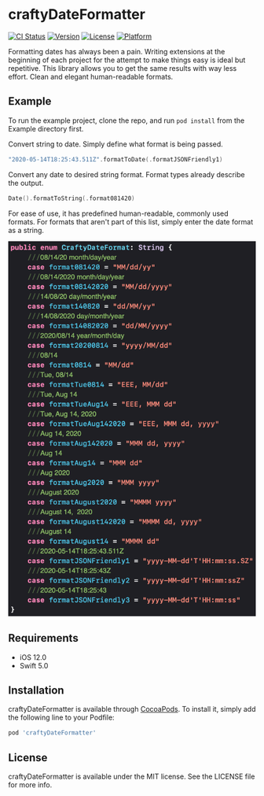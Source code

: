 # craftyDateFormatter

[![CI Status](https://travis-ci.com/craftycoders/craftyDateFormatter.svg?branch=master)](https://travis-ci.org/craftycoders/craftyDateFormatter)
[![Version](https://img.shields.io/cocoapods/v/craftyDateFormatter.svg?style=flat)](https://cocoapods.org/pods/craftyDateFormatter)
[![License](https://img.shields.io/cocoapods/l/craftyDateFormatter.svg?style=flat)](https://cocoapods.org/pods/craftyDateFormatter)
[![Platform](https://img.shields.io/cocoapods/p/craftyDateFormatter.svg?style=flat)](https://cocoapods.org/pods/craftyDateFormatter)

Formatting dates has always been a pain. Writing extensions at the beginning of each project for the attempt to make things easy is ideal but repetitive. This library allows you to get the same results with way less effort. Clean and elegant human-readable formats.

## Example

To run the example project, clone the repo, and run `pod install` from the Example directory first.

Convert string to date. Simply define what format is being passed.
```swift
"2020-05-14T18:25:43.511Z".formatToDate(.formatJSONFriendly1)
```

Convert any date to desired string format. Format types already describe the output.
```swift
Date().formatToString(.format081420)
```

For ease of use, it has predefined human-readable, commonly used formats. For formats that aren't part of this list, simply enter the date format as a string.

![](/Example/formats.png "craftyDateFormatter formats") 

## Requirements
- iOS 12.0
- Swift 5.0

## Installation

craftyDateFormatter is available through [CocoaPods](https://cocoapods.org). To install
it, simply add the following line to your Podfile:

```ruby
pod 'craftyDateFormatter'
```

## License

craftyDateFormatter is available under the MIT license. See the LICENSE file for more info.
